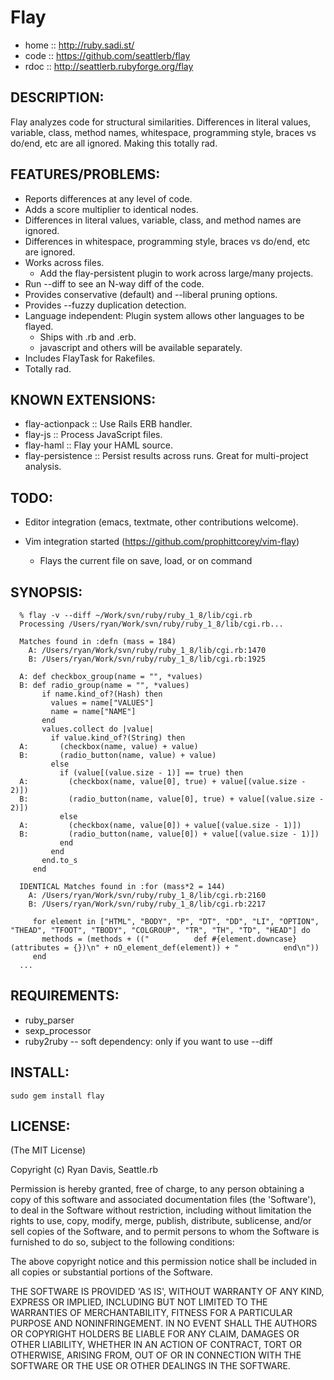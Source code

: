 # Flay

* home :: http://ruby.sadi.st/
* code :: https://github.com/seattlerb/flay
* rdoc :: http://seattlerb.rubyforge.org/flay

## DESCRIPTION:

Flay analyzes code for structural similarities. Differences in literal
values, variable, class, method names, whitespace, programming style,
braces vs do/end, etc are all ignored. Making this totally rad.

## FEATURES/PROBLEMS:

* Reports differences at any level of code.
* Adds a score multiplier to identical nodes.
* Differences in literal values, variable, class, and method names are ignored.
* Differences in whitespace, programming style, braces vs do/end, etc are ignored.
* Works across files.
  * Add the flay-persistent plugin to work across large/many projects.
* Run --diff to see an N-way diff of the code.
* Provides conservative (default) and --liberal pruning options.
* Provides --fuzzy duplication detection.
* Language independent: Plugin system allows other languages to be flayed.
  * Ships with .rb and .erb.
  * javascript and others will be available separately.
* Includes FlayTask for Rakefiles.
* Totally rad.

## KNOWN EXTENSIONS:

* flay-actionpack  :: Use Rails ERB handler.
* flay-js          :: Process JavaScript files.
* flay-haml        :: Flay your HAML source.
* flay-persistence :: Persist results across runs. Great for multi-project analysis.

## TODO:

* Editor integration (emacs, textmate, other contributions welcome).

* Vim integration started (https://github.com/prophittcorey/vim-flay)
    - Flays the current file on save, load, or on command

## SYNOPSIS:

```
  % flay -v --diff ~/Work/svn/ruby/ruby_1_8/lib/cgi.rb
  Processing /Users/ryan/Work/svn/ruby/ruby_1_8/lib/cgi.rb...

  Matches found in :defn (mass = 184)
    A: /Users/ryan/Work/svn/ruby/ruby_1_8/lib/cgi.rb:1470
    B: /Users/ryan/Work/svn/ruby/ruby_1_8/lib/cgi.rb:1925

  A: def checkbox_group(name = "", *values)
  B: def radio_group(name = "", *values)
       if name.kind_of?(Hash) then
         values = name["VALUES"]
         name = name["NAME"]
       end
       values.collect do |value|
         if value.kind_of?(String) then
  A:       (checkbox(name, value) + value)
  B:       (radio_button(name, value) + value)
         else
           if (value[(value.size - 1)] == true) then
  A:         (checkbox(name, value[0], true) + value[(value.size - 2)])
  B:         (radio_button(name, value[0], true) + value[(value.size - 2)])
           else
  A:         (checkbox(name, value[0]) + value[(value.size - 1)])
  B:         (radio_button(name, value[0]) + value[(value.size - 1)])
           end
         end
       end.to_s
     end

  IDENTICAL Matches found in :for (mass*2 = 144)
    A: /Users/ryan/Work/svn/ruby/ruby_1_8/lib/cgi.rb:2160
    B: /Users/ryan/Work/svn/ruby/ruby_1_8/lib/cgi.rb:2217

     for element in ["HTML", "BODY", "P", "DT", "DD", "LI", "OPTION", "THEAD", "TFOOT", "TBODY", "COLGROUP", "TR", "TH", "TD", "HEAD"] do
       methods = (methods + (("          def #{element.downcase}(attributes = {})\n" + nO_element_def(element)) + "          end\n"))
     end
  ...
```

## REQUIREMENTS:

* ruby_parser
* sexp_processor
* ruby2ruby -- soft dependency: only if you want to use --diff

## INSTALL:

    sudo gem install flay

## LICENSE:

(The MIT License)

Copyright (c) Ryan Davis, Seattle.rb

Permission is hereby granted, free of charge, to any person obtaining
a copy of this software and associated documentation files (the
'Software'), to deal in the Software without restriction, including
without limitation the rights to use, copy, modify, merge, publish,
distribute, sublicense, and/or sell copies of the Software, and to
permit persons to whom the Software is furnished to do so, subject to
the following conditions:

The above copyright notice and this permission notice shall be
included in all copies or substantial portions of the Software.

THE SOFTWARE IS PROVIDED 'AS IS', WITHOUT WARRANTY OF ANY KIND,
EXPRESS OR IMPLIED, INCLUDING BUT NOT LIMITED TO THE WARRANTIES OF
MERCHANTABILITY, FITNESS FOR A PARTICULAR PURPOSE AND NONINFRINGEMENT.
IN NO EVENT SHALL THE AUTHORS OR COPYRIGHT HOLDERS BE LIABLE FOR ANY
CLAIM, DAMAGES OR OTHER LIABILITY, WHETHER IN AN ACTION OF CONTRACT,
TORT OR OTHERWISE, ARISING FROM, OUT OF OR IN CONNECTION WITH THE
SOFTWARE OR THE USE OR OTHER DEALINGS IN THE SOFTWARE.
